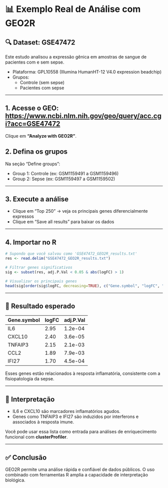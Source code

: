# 📊 Exemplo Real de Análise com GEO2R

## 🔍 Dataset: GSE47472

Este estudo analisou a expressão gênica em amostras de sangue de pacientes com e sem sepse.

- Plataforma: GPL10558 (Illumina HumanHT-12 V4.0 expression beadchip)
- Grupos:
  - Controle (sem sepse)
  - Pacientes com sepse

---

## 1. Acesse o GEO: https://www.ncbi.nlm.nih.gov/geo/query/acc.cgi?acc=GSE47472

Clique em **“Analyze with GEO2R”**.

## 2. Defina os grupos

Na seção “Define groups”:

- Group 1: Controle (ex: GSM1159491 a GSM1159496)
- Group 2: Sepse (ex: GSM1159497 a GSM1159502)

---

## 3. Execute a análise

- Clique em “Top 250” → veja os principais genes diferencialmente expressos
- Clique em “Save all results” para baixar os dados

---

## 4. Importar no R

```r
# Supondo que você salvou como 'GSE47472_GEO2R_results.txt'
res <- read.delim("GSE47472_GEO2R_results.txt")

# Filtrar genes significativos
sig <- subset(res, adj.P.Val < 0.05 & abs(logFC) > 1)

# Visualizar os principais genes
head(sig[order(sig$logFC, decreasing=TRUE), c("Gene.symbol", "logFC", "adj.P.Val")])
```

---

## 🔬 Resultado esperado

| Gene.symbol | logFC  | adj.P.Val |
|-------------|--------|-----------|
| IL6         | 2.95   | 1.2e-04   |
| CXCL10      | 2.40   | 3.6e-05   |
| TNFAIP3     | 2.15   | 2.1e-03   |
| CCL2        | 1.89   | 7.9e-03   |
| IFI27       | 1.70   | 4.5e-04   |

Esses genes estão relacionados à resposta inflamatória, consistente com a fisiopatologia da sepse.

---

## 🎯 Interpretação

- IL6 e CXCL10 são marcadores inflamatórios agudos.
- Genes como TNFAIP3 e IFI27 são induzidos por interferons e associados à resposta imune.

Você pode usar essa lista como entrada para análises de enriquecimento funcional com **clusterProfiler**.

---

## ✅ Conclusão

GEO2R permite uma análise rápida e confiável de dados públicos. O uso combinado com ferramentas R amplia a capacidade de interpretação biológica.
